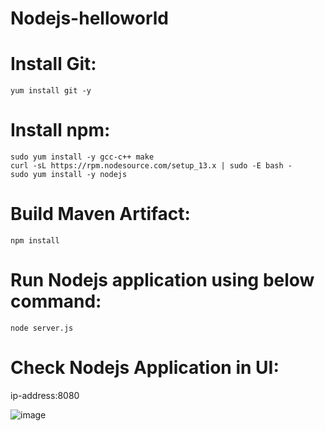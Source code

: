 # Nodejs-helloworld

# Install Git:
    yum install git -y
# Install npm:
    sudo yum install -y gcc-c++ make
    curl -sL https://rpm.nodesource.com/setup_13.x | sudo -E bash -
    sudo yum install -y nodejs
# Build Maven Artifact:
    npm install
# Run Nodejs application using below command:
    node server.js
# Check Nodejs Application in UI:
  ip-address:8080
    
![image](https://user-images.githubusercontent.com/58024415/103007193-fda7c000-4558-11eb-9150-8c91d41fe948.png)
